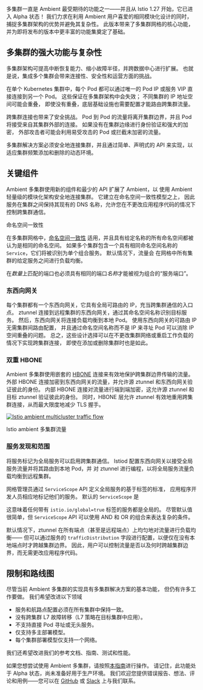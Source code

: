 多集群一直是 Ambient 最受期待的功能之一——并且从 Istio 1.27 开始，它已进入 Alpha 状态！
我们力求在利用 Ambient 用户喜爱的相同模块化设计的同时，捕捉多集群架构的优势并避免其复杂性。
此版本带来了多集群网格的核心功能，并为即将发布的版本中更丰富的功能集奠定了基础。

## 多集群的强大功能与复杂性

多集群架构可提高中断恢复能力、缩小故障半径，并跨数据中心进行扩展。
也就是说，集成多个集群会带来连接性、安全性和运营方面的挑战。

在单个 Kubernetes 集群中，每个 Pod 都可以通过唯一的 Pod IP 或服务 VIP 直接连接到另一个 Pod。
这些保证在多集群架构中会失效；
不同集群的 IP 地址空间可能会重叠，
即使没有重叠，底层基础设施也需要配置才能路由跨集群流量。

跨集群连接也带来了安全挑战。
Pod 到 Pod 的流量将离开集群边界，并且 Pod 将接受来自其集群外部的连接。
如果没有在集群边缘进行身份验证和强大的加密，
外部攻击者可能会利用易受攻击的 Pod 或拦截未加密的流量。

多集群解决方案必须安全地连接集群，并且通过简单、声明式的 API 来实现，以适应集群频繁添加和删除的动态环境。

## 关键组件

Ambient 多集群使用新的组件和最少的 API 扩展了 Ambient，以
使用 Ambient 轻量级的模块化架构安全地连接集群。
它建立在命名空间一致性模型之上，
因此服务在集群之间保持其现有的 DNS 名称，允许您在不更改应用程序代码的情况下控制跨集群通信。

命名空间一致性

在多集群网格中，[命名空间一致性](https://github.com/kubernetes/community/blob/master/sig-multicluster/namespace-sameness-position-statement.md)
适用，并且具有给定名称的所有命名空间都被认为是相同的命名空间。 如果多个集群包含一个具有相同命名空间名称的
`Service`，它们将被识别为单个组合服务。 默认情况下，流量会
在网格中所有集群的给定服务之间进行负载均衡。

在*数量*上匹配的端口也必须具有相同的端口*名称*才能被视为组合的“服务端口”。

### 东西向网关

每个集群都有一个东西向网关，它具有全局可路由的 IP，充当跨集群通信的入口点。
ztunnel 连接到远程集群的东西向网关，通过其命名空间名称识别目标服务。
然后，东西向网关将连接负载均衡到本地 Pod。
使用东西向网关的可路由 IP 无需集群间路由配置，
并且通过命名空间名称而不是 IP 来寻址 Pod 可以消除 IP 空间重叠的问题。
总之，这些设计选择可以在不更改集群网络或重启工作负载的情况下实现跨集群连接，
即使在添加或删除集群时也是如此。

### 双重 HBONE

Ambient 多集群使用嵌套的 [HBONE](https://istio.io/latest/docs/ambient/architecture/hbone/) 连接来有效地保护跨集群边界传输的流量。
外部 HBONE 连接加密到东西向网关的流量，并允许源 ztunnel 和东西向网关验证彼此的身份。
内部 HBONE 连接对流量进行端到端加密，这允许源 ztunnel 和目标 ztunnel 验证彼此的身份。
同时，HBONE 层允许 ztunnel 有效地重用跨集群连接，从而最大限度地减少 TLS 握手。

[![Istio ambient multicluster traffic flow](https://istio.io/latest/blog/2025/ambient-multicluster/mc-ambient-traffic-flow.png)](https://istio.io/latest/blog/2025/ambient-multicluster/mc-ambient-traffic-flow.png "Istio ambient multicluster traffic flow")

Istio ambient 多集群流量

### 服务发现和范围

将服务标记为全局服务可以启用跨集群通信。
Istiod 配置东西向网关以接受全局服务流量并将其路由到本地 Pod，并
对 ztunnel 进行编程，以将全局服务流量负载均衡到远程集群。

网格管理员通过 `ServiceScope` API 定义全局服务的基于标签的标准，
应用程序开发人员相应地标记他们的服务。
默认的 `ServiceScope` 是

这意味着任何带有 `istio.io/global=true` 标签的服务都是全局的。
尽管默认值很简单，但 `ServiceScope` API 可以使用 AND 和 OR 的组合来表达复杂的条件。

默认情况下，ztunnel 在所有端点（甚至是远程端点）上均匀地对流量进行负载均衡——
但可以通过服务的 `trafficDistribution` 字段进行配置，以便仅在没有本地端点时才跨越集群边界。
因此，用户可以控制流量是否以及何时跨越集群边界，而无需更改应用程序代码。

## 限制和路线图

尽管当前 Ambient 多集群的实现具有多集群解决方案的基本功能，
但仍有许多工作要做。
我们希望改进以下领域

* 服务和航路点配置必须在所有集群中保持一致。
* 没有跨集群 L7 故障转移（L7 策略在目标集群中应用）。
* 不支持直接 Pod 寻址或无头服务。
* 仅支持多主部署模型。
* 每个集群部署模型仅支持一个网络。

我们还希望改进我们的参考文档、指南、测试和性能。

如果您想尝试使用 Ambient 多集群，请按照[本指南](https://istio.io/latest/docs/ambient/install/multicluster/)进行操作。
请记住，此功能处于 Alpha 状态，尚未准备好用于生产环境。
我们欢迎您提供错误报告、想法、评论和用例——您可以在 [GitHub](https://github.com/istio/istio) 或 [Slack](https://istio.slack.com/) 上与我们联系。

